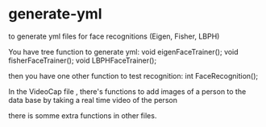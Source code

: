 # generate-yml
to generate yml files for face recognitions (Eigen, Fisher, LBPH)

You have tree function to generate yml:
    void eigenFaceTrainer();
    void fisherFaceTrainer();
    void LBPHFaceTrainer();
    
then you have one other function to test recognition:
    int  FaceRecognition();
    
In the VideoCap file , there's functions to add images of a person to the data base by taking a real time video of the person

there is somme extra functions in other files.
